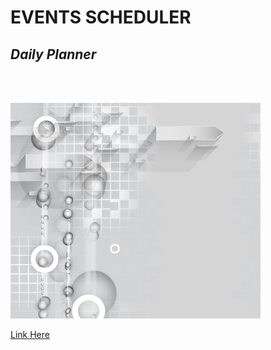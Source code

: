 # EVENTS SCHEDULER


## *Daily Planner*

<br>
<br>



![Desktop Img](/assets/readme-event-scheduler.jpg) 

[Link Here](https://josiesavill.github.io/events-scheduler/)  